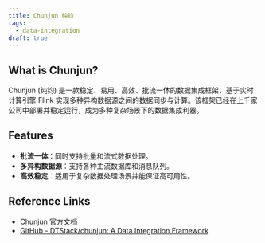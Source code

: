 ```yaml
---
title: Chunjun 纯钧
tags:
  - data-integration
draft: true
---
```


## What is Chunjun?

Chunjun (纯钧) 是一款稳定、易用、高效、批流一体的数据集成框架，基于实时计算引擎 Flink 实现多种异构数据源之间的数据同步与计算。该框架已经在上千家公司中部署并稳定运行，成为多种复杂场景下的数据集成利器。

## Features
- **批流一体**：同时支持批量和流式数据处理。
- **多异构数据源**：支持各种主流数据库和消息队列。
- **高效稳定**：适用于复杂数据处理场景并能保证高可用性。

## Reference Links
- [Chunjun 官方文档](https://dtstack.github.io/chunjun)
- [GitHub - DTStack/chunjun: A Data Integration Framework](https://github.com/DTStack/chunjun)

